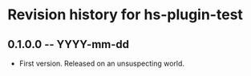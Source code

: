 # Revision history for hs-plugin-test

## 0.1.0.0 -- YYYY-mm-dd

* First version. Released on an unsuspecting world.
